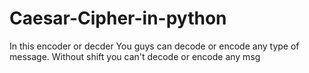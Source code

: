 # Caesar-Cipher-in-python
In this encoder or decder You guys can decode or encode any type of message. Without shift you can't decode or encode any msg
